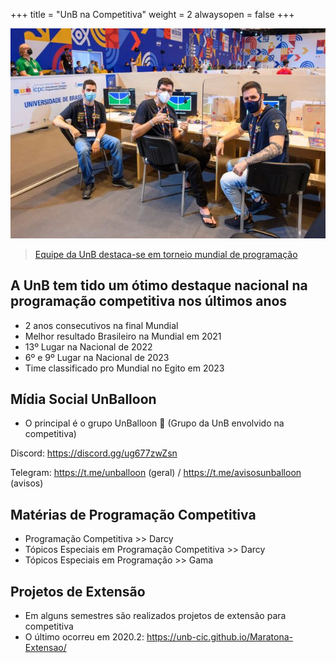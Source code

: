 +++
title = "UnB na Competitiva"
weight = 2
alwaysopen = false
+++


[![RockLee](/images/rocklee.jpg)](https://noticias.unb.br/112-extensao-e-comunidade/5339-equipe-da-unb-se-destaca-em-torneio-mundial-de-programacao)

> [Equipe da UnB destaca-se em torneio mundial de programação](https://noticias.unb.br/112-extensao-e-comunidade/5339-equipe-da-unb-se-destaca-em-torneio-mundial-de-programacao)

## A UnB tem tido um ótimo destaque nacional na programação competitiva nos últimos anos

- 2 anos consecutivos na final Mundial
- Melhor resultado Brasileiro na Mundial em 2021
- 13º Lugar na Nacional de 2022 
- 6º e 9º Lugar na Nacional de 2023
- Time classificado pro Mundial no Egito em 2023

## Mídia Social UnBalloon

- O principal é o grupo UnBalloon 🎈 (Grupo da UnB envolvido na competitiva)

Discord: https://discord.gg/ug677zwZsn

Telegram: https://t.me/unballoon (geral) / https://t.me/avisosunballoon (avisos)

## Matérias de Programação Competitiva

- Programação Competitiva >> Darcy
- Tópicos Especiais em Programação Competitiva >> Darcy
- Tópicos Especiais em Programação >> Gama

## Projetos de Extensão

- Em alguns semestres são realizados projetos de extensão para competitiva
- O último ocorreu em 2020.2: https://unb-cic.github.io/Maratona-Extensao/